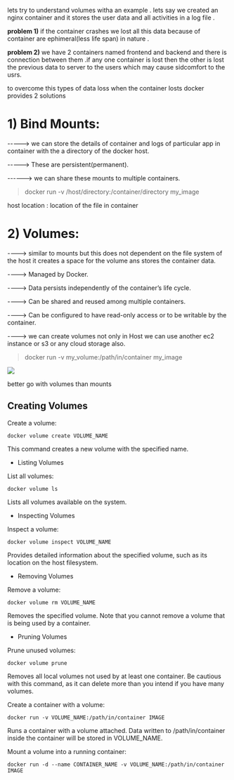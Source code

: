 
lets try to understand volumes witha an example .
lets say we created an nginx container and it stores the user data and all activities in a log file .


__problem 1)__ if the container crashes we lost all this data because of container are  ephimeral(less life span) in nature .

__problem 2)__ we have 2 containers named frontend and backend and there is connection between them .if any one container is lost then the other is lost the previous data to server to the users which may cause sidcomfort to the usrs.

 to overcome this types of data loss when the container losts docker provides 2 solutions 

 # 1) Bind Mounts:

 ----->  we can store the details of container and logs of particular app in container with the a directory of the docker host.

 ----->  These are persistent(permanent).

 ------> we can share these mounts to multiple containers.

> docker run -v /host/directory:/container/directory my_image 

 host location : location of the file in container


 # 2) Volumes:

 ----> similar to mounts but this does not dependent on the file system of the host it creates a space for the volume ans stores the container data.

 ----> Managed by Docker.

 ----> Data persists independently of the container’s life cycle.

 ----> Can be shared and reused among multiple containers.

 ----> Can be configured to have read-only access or to be writable by the container.

 ----> we can create volumes not only in Host we can use another ec2 instance or s3 or any cloud storage also.

> docker run -v my_volume:/path/in/container my_image 

 ![](https://encrypted-tbn0.gstatic.com/images?q=tbn:ANd9GcQO_02QnEX4Iusmdk7e8DRhmOjdCKBgU3P1xIduXPW7XQ&s)

better go with volumes than mounts 

Creating Volumes
--
Create a volume:
  
    docker volume create VOLUME_NAME
This command creates a new volume with the specified name.

- Listing Volumes

List all volumes:
  
    docker volume ls
Lists all volumes available on the system.

- Inspecting Volumes

Inspect a volume:
  
    docker volume inspect VOLUME_NAME
Provides detailed information about the specified volume, such as its location on the host filesystem.

- Removing Volumes

Remove a volume:
  
    docker volume rm VOLUME_NAME
Removes the specified volume. Note that you cannot remove a volume that is being used by a container.

- Pruning Volumes

Prune unused volumes:
  
    docker volume prune
Removes all local volumes not used by at least one container. Be cautious with this command, as it can delete more than you intend if you have many volumes.

Create a container with a volume:
  
    docker run -v VOLUME_NAME:/path/in/container IMAGE
Runs a container with a volume attached. Data written to /path/in/container inside the container will be stored in VOLUME_NAME.

Mount a volume into a running container:
  
    docker run -d --name CONTAINER_NAME -v VOLUME_NAME:/path/in/container IMAGE